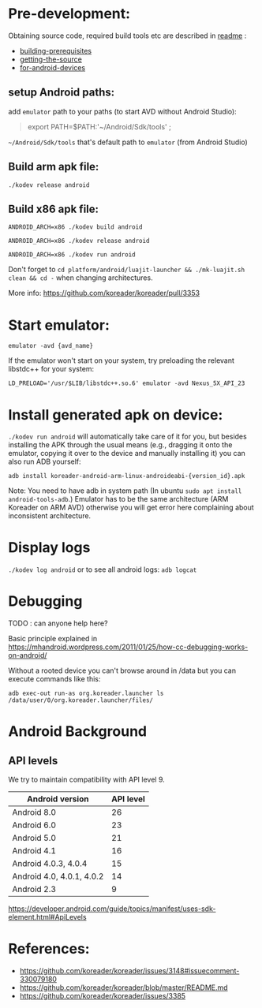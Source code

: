 # Pre-development:
Obtaining source code, required build tools etc are described in [readme](https://github.com/koreader/koreader/blob/master/README.md) :

* [building-prerequisites](https://github.com/koreader/koreader/blob/master/README.md#building-prerequisites)
* [getting-the-source](https://github.com/koreader/koreader/blob/master/README.md#getting-the-source)
* [for-android-devices](https://github.com/koreader/koreader/blob/master/README.md#for-android-devices)

## setup Android paths:
add `emulator` path to your paths (to start AVD without Android Studio):
> export PATH=$PATH:'~/Android/Sdk/tools' ; 

`~/Android/Sdk/tools` that's default path to `emulator` (from Android Studio)

## Build arm apk file:
`./kodev release android`

## Build x86 apk file:
`ANDROID_ARCH=x86 ./kodev build android`

`ANDROID_ARCH=x86 ./kodev release android`

`ANDROID_ARCH=x86 ./kodev run android`


Don't forget to `cd platform/android/luajit-launcher && ./mk-luajit.sh clean && cd -` when changing architectures.

More info: https://github.com/koreader/koreader/pull/3353

# Start emulator:
```
emulator -avd {avd_name}
```
If the emulator won't start on your system, try preloading the relevant libstdc++ for your system:
```
LD_PRELOAD='/usr/$LIB/libstdc++.so.6' emulator -avd Nexus_5X_API_23
```


# Install generated apk on device:
`./kodev run android` will automatically take care of it for you, but besides installing the APK through the usual means (e.g., dragging it onto the emulator, copying it over to the device and manually installing it) you can also run ADB yourself:

```
adb install koreader-android-arm-linux-androideabi-{version_id}.apk
```

Note: You need to have adb in system path (In ubuntu `sudo apt install android-tools-adb`.)
Emulator has to be the same architecture (ARM Koreader on ARM AVD) otherwise you will get error here complaining about inconsistent architecture.

# Display logs
`./kodev log android`
or to see all android logs:
`adb logcat`

# Debugging

TODO : can anyone help here?

Basic principle explained in https://mhandroid.wordpress.com/2011/01/25/how-cc-debugging-works-on-android/

Without a rooted device you can't browse around in /data but you can execute commands like this:
```
adb exec-out run-as org.koreader.launcher ls /data/user/0/org.koreader.launcher/files/
```

# Android Background

## API levels

We try to maintain compatibility with API level 9.

Android version | API level
--- | ---
Android 8.0 | 26
Android 6.0 | 23
Android 5.0 | 21
Android 4.1 | 16
Android 4.0.3, 4.0.4| 15
Android 4.0, 4.0.1, 4.0.2 | 14
Android 2.3 | 9

https://developer.android.com/guide/topics/manifest/uses-sdk-element.html#ApiLevels

# References:
* https://github.com/koreader/koreader/issues/3148#issuecomment-330079180
* https://github.com/koreader/koreader/blob/master/README.md
* https://github.com/koreader/koreader/issues/3385
